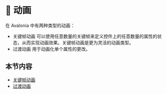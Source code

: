 # 🔑 动画

在 Avalonia 中有两种类型的动画：

* 关键帧动画 可以使用任意数量的关键帧来定义控件上的任意数量的属性的状态，从而实现动画效果。关键帧动画是更为灵活的动画类型。
* 过渡动画 用于动画化单个属性的更改。

## 本节内容 <a href="#in-this-section" id="in-this-section"></a>

* [关键帧动画](keyframe-animations.md)
* [过渡动画](transitions.md)
